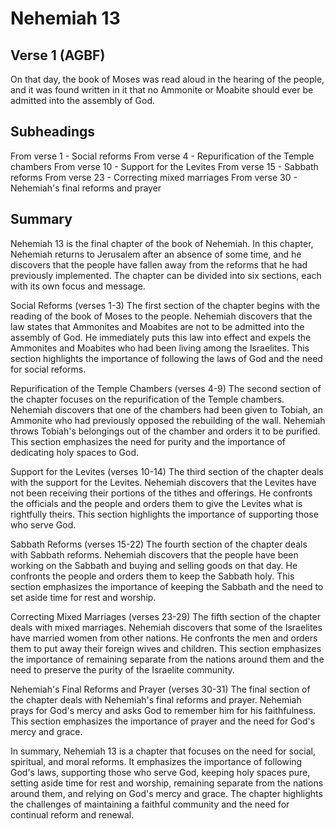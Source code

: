 # Nehemiah 13

## Verse 1 (AGBF)

On that day, the book of Moses was read aloud in the hearing of the people, and it was found written in it that no Ammonite or Moabite should ever be admitted into the assembly of God.

## Subheadings

From verse 1 - Social reforms
From verse 4 - Repurification of the Temple chambers
From verse 10 - Support for the Levites
From verse 15 - Sabbath reforms
From verse 23 - Correcting mixed marriages
From verse 30 - Nehemiah's final reforms and prayer

## Summary

Nehemiah 13 is the final chapter of the book of Nehemiah. In this chapter, Nehemiah returns to Jerusalem after an absence of some time, and he discovers that the people have fallen away from the reforms that he had previously implemented. The chapter can be divided into six sections, each with its own focus and message.

Social Reforms (verses 1-3)
The first section of the chapter begins with the reading of the book of Moses to the people. Nehemiah discovers that the law states that Ammonites and Moabites are not to be admitted into the assembly of God. He immediately puts this law into effect and expels the Ammonites and Moabites who had been living among the Israelites. This section highlights the importance of following the laws of God and the need for social reforms.

Repurification of the Temple Chambers (verses 4-9)
The second section of the chapter focuses on the repurification of the Temple chambers. Nehemiah discovers that one of the chambers had been given to Tobiah, an Ammonite who had previously opposed the rebuilding of the wall. Nehemiah throws Tobiah's belongings out of the chamber and orders it to be purified. This section emphasizes the need for purity and the importance of dedicating holy spaces to God.

Support for the Levites (verses 10-14)
The third section of the chapter deals with the support for the Levites. Nehemiah discovers that the Levites have not been receiving their portions of the tithes and offerings. He confronts the officials and the people and orders them to give the Levites what is rightfully theirs. This section highlights the importance of supporting those who serve God.

Sabbath Reforms (verses 15-22)
The fourth section of the chapter deals with Sabbath reforms. Nehemiah discovers that the people have been working on the Sabbath and buying and selling goods on that day. He confronts the people and orders them to keep the Sabbath holy. This section emphasizes the importance of keeping the Sabbath and the need to set aside time for rest and worship.

Correcting Mixed Marriages (verses 23-29)
The fifth section of the chapter deals with mixed marriages. Nehemiah discovers that some of the Israelites have married women from other nations. He confronts the men and orders them to put away their foreign wives and children. This section emphasizes the importance of remaining separate from the nations around them and the need to preserve the purity of the Israelite community.

Nehemiah's Final Reforms and Prayer (verses 30-31)
The final section of the chapter deals with Nehemiah's final reforms and prayer. Nehemiah prays for God's mercy and asks God to remember him for his faithfulness. This section emphasizes the importance of prayer and the need for God's mercy and grace.

In summary, Nehemiah 13 is a chapter that focuses on the need for social, spiritual, and moral reforms. It emphasizes the importance of following God's laws, supporting those who serve God, keeping holy spaces pure, setting aside time for rest and worship, remaining separate from the nations around them, and relying on God's mercy and grace. The chapter highlights the challenges of maintaining a faithful community and the need for continual reform and renewal.